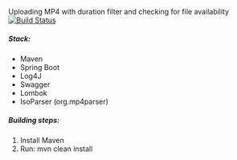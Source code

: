 Uploading MP4 with duration filter and checking for file availability 
[![Build Status](https://travis-ci.com/EvgeniyZhukovets/video-upload.svg?token=mh8s6wEdyB6RkhfJVybW&branch=master)](https://travis-ci.com/EvgeniyZhukovets/video-upload)

##### Stack:
- Maven
- Spring Boot
- Log4J
- Swagger
- Lombok
- IsoParser (org.mp4parser)

##### Building steps:
  1. Install Maven
  2. Run: mvn clean install
